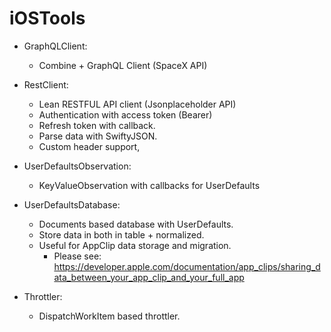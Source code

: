 # iOSTools

- GraphQLClient: 
    * Combine + GraphQL Client (SpaceX API)
    
- RestClient: 
    * Lean RESTFUL API client (Jsonplaceholder API)
    * Authentication with access token (Bearer)
    * Refresh token with callback.
    * Parse data with SwiftyJSON.
    * Custom header support,
    
- UserDefaultsObservation: 
    * KeyValueObservation with callbacks for UserDefaults
     
- UserDefaultsDatabase: 
    * Documents based database with UserDefaults.
    * Store data in both in table + normalized.
    * Useful for AppClip data storage and migration. 
         * Please see: https://developer.apple.com/documentation/app_clips/sharing_data_between_your_app_clip_and_your_full_app

- Throttler: 
    * DispatchWorkItem based throttler. 
